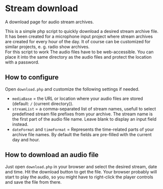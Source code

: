 # Stream download
A download page for audio stream archives.

This is a simple php script to quickly download a desired stream archive file. It has been created for a microphone input project where stream archives are created for every hour of the day. It of course can be customized for similar projects, e. g. radio show archives.  
For this script to work The audio files have to be web-accessible. You can place it into the same directory as the audio files and protect the location with a password. 

## How to configure

Open `download.php` and customize the following settings if needed. 

* `mediaBase` = the URL or location where your audio files are stored (default: `/` (current directory)).
* `streamList` = a comma-separated list of stream names, usefull to select predefined stream file prefixes from your archive. The stream name is the first part of the audio file name. Leave blank to display an input field instead.
* `dateFormat` and `timeFormat` = Represents the time-related parts of your archive file names. By default the fields are pre-filled with the current day and hour. 

## How to download an audio file

Just open `download.php` in your browser and select the desired stream, date and time. Hit the download button to get the file. Your browser probably will start to play the audio, so you might have to right-click the player controls and save the file from there. 
